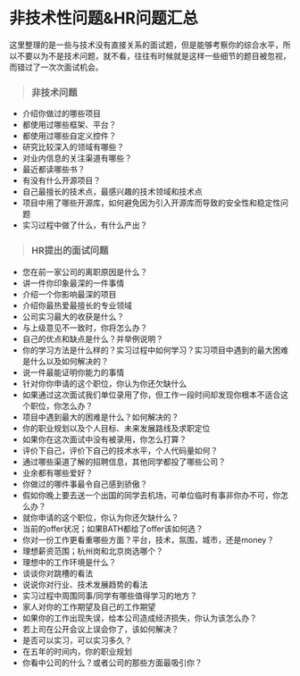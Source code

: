 # 非技术性问题&HR问题汇总

这里整理的是一些与技术没有直接关系的面试题，但是能够考察你的综合水平，所以不要以为不是技术问题，就不看，往往有时候就是这样一些细节的题目被忽视，而错过了一次次面试机会。

> ### 非技术问题

* 介绍你做过的哪些项目
* 都使用过哪些框架、平台？
* 都使用过哪些自定义控件？
* 研究比较深入的领域有哪些？
* 对业内信息的关注渠道有哪些？
* 最近都读哪些书？
* 有没有什么开源项目？
* 自己最擅长的技术点，最感兴趣的技术领域和技术点
* 项目中用了哪些开源库，如何避免因为引入开源库而导致的安全性和稳定性问题
* 实习过程中做了什么，有什么产出？


> ### HR提出的面试问题

* 您在前一家公司的离职原因是什么？
* 讲一件你印象最深的一件事情
* 介绍一个你影响最深的项目
* 介绍你最热爱最擅长的专业领域
* 公司实习最大的收获是什么？
* 与上级意见不一致时，你将怎么办？
* 自己的优点和缺点是什么？并举例说明？
* 你的学习方法是什么样的？实习过程中如何学习？实习项目中遇到的最大困难是什么以及如何解决的？
* 说一件最能证明你能力的事情
* 针对你你申请的这个职位，你认为你还欠缺什么
* 如果通过这次面试我们单位录用了你，但工作一段时间却发现你根本不适合这个职位，你怎么办？
* 项目中遇到最大的困难是什么？如何解决的？
* 你的职业规划以及个人目标、未来发展路线及求职定位
* 如果你在这次面试中没有被录用，你怎么打算？
* 评价下自己，评价下自己的技术水平，个人代码量如何？
* 通过哪些渠道了解的招聘信息，其他同学都投了哪些公司？
* 业余都有哪些爱好？
* 你做过的哪件事最令自己感到骄傲？
* 假如你晚上要去送一个出国的同学去机场，可单位临时有事非你办不可，你怎么办？
* 就你申请的这个职位，你认为你还欠缺什么？
* 当前的offer状况；如果BATH都给了offer该如何选？
* 你对一份工作更看重哪些方面？平台，技术，氛围，城市，还是money？
* 理想薪资范围；杭州岗和北京岗选哪个？
* 理想中的工作环境是什么？
* 谈谈你对跳槽的看法
* 说说你对行业、技术发展趋势的看法
* 实习过程中周围同事/同学有哪些值得学习的地方？
* 家人对你的工作期望及自己的工作期望
* 如果你的工作出现失误，给本公司造成经济损失，你认为该怎么办？
* 若上司在公开会议上误会你了，该如何解决？
* 是否可以实习，可以实习多久？
* 在五年的时间内，你的职业规划
* 你看中公司的什么？或者公司的那些方面最吸引你？
